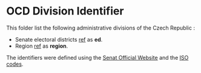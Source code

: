 # OCD Division Identifier

This folder list the following administrative divisions of the Czech Republic :

*  Senate electoral districts [ref](https://www.senat.cz/senat/volby/hledani/obvody.php?ke_dni=30.1.2020&O=12) as **ed**. 
*  Region [ref](https://www.psp.cz/sqw/organy2.sqw?kr=1) as **region**.

The identifiers were defined using the [Senat Official Website](https://www.senat.cz/senat/volby/index-eng.php?ke_dni=30.1.2020&O=12) and the [ISO codes](https://www.iso.org/obp/ui/#iso:code:3166:CZ).
